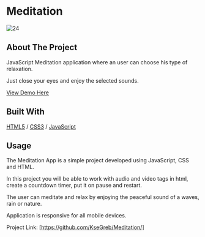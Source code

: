 # Meditation
![24](https://github.com/KseGreb/Meditation/assets/110953599/b84a02ae-ebe0-43a2-8c31-e594ec72de16)

<!-- ABOUT THE PROJECT -->
## About The Project
<p>JavaScript Meditation application where an user can choose his type of relaxation.</p>
<p>Just close your eyes and enjoy the selected sounds.</p>

  <p>
 <a href="https://lacy-aeolian-smash.glitch.me">View Demo Here</a>
  </p>

## Built With

[HTML5](https://www.w3schools.com/html/) / [CSS3](https://www.w3schools.com/css/) / [JavaScript](https://www.w3schools.com/js/)
 
<!-- USAGE EXAMPLES -->
## Usage

<p>The Meditation App is a simple project developed using JavaScript, CSS and HTML.</p>
<p>In this project you will be able to work with audio and video tags in html, create a countdown timer, put it on pause and restart.</p>
<p>The user can meditate and relax by enjoying the peaceful sound of a waves, rain or nature. </p>
<p>Application is responsive for all mobile devices.</p>


Project Link: [https://github.com/KseGreb/Meditation/]
